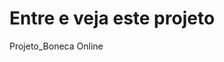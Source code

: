 <h1>Entre e veja este projeto</h1>
<a url=" https://emersonjr1.github.io/Projeto_Boneca/">Projeto_Boneca Online</a>

